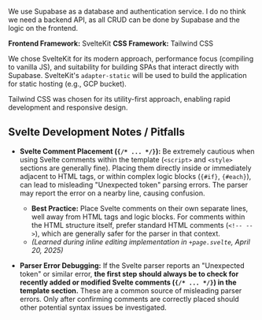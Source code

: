 We use Supabase as a database and authentication service.
I do no think we need a backend API, as all CRUD can be done by Supabase and the logic on the frontend.

**Frontend Framework:** SvelteKit
**CSS Framework:** Tailwind CSS

We chose SvelteKit for its modern approach, performance focus (compiling to vanilla JS), and suitability for building SPAs that interact directly with Supabase. SvelteKit's `adapter-static` will be used to build the application for static hosting (e.g., GCP bucket).

Tailwind CSS was chosen for its utility-first approach, enabling rapid development and responsive design.

## Svelte Development Notes / Pitfalls

*   **Svelte Comment Placement (`{/* ... */}`):** Be extremely cautious when using Svelte comments within the template (`<script>` and `<style>` sections are generally fine). Placing them directly inside or immediately adjacent to HTML tags, or within complex logic blocks (`{#if}`, `{#each}`), can lead to misleading "Unexpected token" parsing errors. The parser may report the error on a nearby line, causing confusion.
    *   **Best Practice:** Place Svelte comments on their own separate lines, well away from HTML tags and logic blocks. For comments within the HTML structure itself, prefer standard HTML comments (`<!-- -->`), which are generally safer for the parser in that context.
    *   *(Learned during inline editing implementation in `+page.svelte`, April 20, 2025)*

*   **Parser Error Debugging:** If the Svelte parser reports an "Unexpected token" or similar error, **the first step should always be to check for recently added or modified Svelte comments (`{/* ... */}`) in the template section.** These are a common source of misleading parser errors. Only after confirming comments are correctly placed should other potential syntax issues be investigated.
